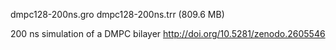 dmpc128-200ns.gro
dmpc128-200ns.trr (809.6 MB)

200 ns simulation of a DMPC bilayer
http://doi.org/10.5281/zenodo.2605546
